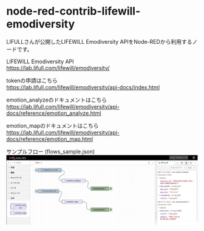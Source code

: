 # node-red-contrib-lifewill-emodiversity

LIFULLさんが公開したLIFEWILL Emodiversity APIをNode-REDから利用するノードです。  

LIFEWILL Emodiversity API  
https://lab.lifull.com/lifewill/emodiversity/

tokenの申請はこちら  
https://lab.lifull.com/lifewill/emodiversity/api-docs/index.html

emotion_analyzeのドキュメントはこちら  
https://lab.lifull.com/lifewill/emodiversity/api-docs/reference/emotion_analyze.html

emotion_mapのドキュメントはこちら  
https://lab.lifull.com/lifewill/emodiversity/api-docs/reference/emotion_map.html

サンプルフロー (flows_sample.json)   
![sample_flow](https://github.com/kitazaki/node-red-contrib-lifewill-emodiversity/blob/main/sample.jpg)
